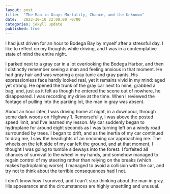 ```yaml
---
layout: post
title:  "The Man in Gray: Mortality, Chance, and the Unknown"
date:   2023-10-10 22:00:00 -0700
categories: jekyll update
published: true
---
```

I had just driven for an hour to Bodega Bay by myself after a stressful day. I like to reflect on my thoughts while driving, and I was in a contemplative state of mind the entire night.

I parked next to a gray car in a lot overlooking the Bodega Harbor, and then I distinctly remember seeing a man and feeling anxious in that moment. He had gray hair and was wearing a gray tunic and gray pants. His expressionless face hardly looked real, yet it remains vivid in my mind: aged yet strong. He opened the trunk of the gray car next to mine, grabbed a bag, and, just as it felt as though he entered the scene out of nowhere, he disappeared. I was recording my drive at the time. When I reviewed the footage of pulling into the parking lot, the man in gray was absent.

About an hour later, I was driving home at night, in a downpour, through some dark woods on Highway 1. Remorsefully, I was above the posted speed limit, and I've learned my lesson. My car suddenly began to hydroplane for around eight seconds as I was turning left on a windy road surrounded by trees. I began to drift, and as the inertia of my car continued to drag me, I saw the headlights of an oncoming car approaching me. The wheels on the left side of my car left the ground, and at that moment, I thought I was going to tumble sideways into the forest. I forfeited all chances of survival to the wheel in my hands, and somehow managed to regain control of my steering rather than relying on the breaks (which makes hydroplaning worse). I managed to avoid a collision with the car, and try not to think about the terrible consequences had I not.

I don't know how I survived, and I can't stop thinking about the man in gray. His appearance and the circumstances are highly unsettling and unusual.